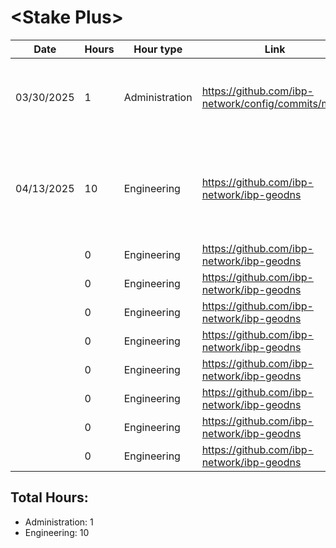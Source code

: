 # \<Stake Plus\>
| Date | Hours | Hour type | Link | Description | 
|---|---|---|---|---|
| 03/30/2025 | 1 | Administration | https://github.com/ibp-network/config/commits/main/ | IBP-Config - Auditing node utilization and updating resource provisioning|
| 04/13/2025 | 10 | Engineering | https://github.com/ibp-network/ibp-geodns | IBP-GeoDNS v2 - Deploying, Documenting, Testing new v2 production servers |
|  | 0 | Engineering | https://github.com/ibp-network/ibp-geodns | IBP-GeoDNS v2 - |
|  | 0 | Engineering | https://github.com/ibp-network/ibp-geodns | IBP-GeoDNS v2 - |
|  | 0 | Engineering | https://github.com/ibp-network/ibp-geodns | IBP-GeoDNS v2 - |
|  | 0 | Engineering | https://github.com/ibp-network/ibp-geodns | IBP-GeoDNS v2 - |
|  | 0 | Engineering | https://github.com/ibp-network/ibp-geodns | IBP-GeoDNS v2 - |
|  | 0 | Engineering | https://github.com/ibp-network/ibp-geodns | IBP-GeoDNS v2 - |
|  | 0 | Engineering | https://github.com/ibp-network/ibp-geodns | IBP-GeoDNS v2 - |
|  | 0 | Engineering | https://github.com/ibp-network/ibp-geodns | IBP-GeoDNS v2 - |

## Total Hours:
- Administration: 1
- Engineering: 10

